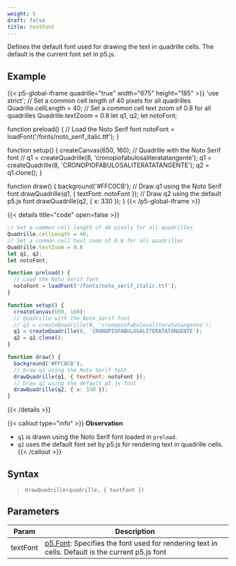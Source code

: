 ```yaml
---
weight: 5
draft: false
title: textFont
---
```


Defines the default font used for drawing the text in quadrille cells. The default is the current font set in p5.js.

## Example

{{< p5-global-iframe quadrille="true" width="675" height="185" >}}
'use strict';
// Set a common cell length of 40 pixels for all quadrilles
Quadrille.cellLength = 40;
// Set a common cell text zoom of 0.8 for all quadrilles
Quadrille.textZoom = 0.8
let q1, q2;
let notoFont;

function preload() {
  // Load the Noto Serif font
  notoFont = loadFont('/fonts/noto_serif_italic.ttf');
}

function setup() {
  createCanvas(650, 160);
  // Quadrille with the Noto Serif font
  // q1 = createQuadrille(8, 'cronopiofabulosaliteratatangente');
  q1 = createQuadrille(8, 'CRONOPIOFABULOSALITERATATANGENTE');
  q2 = q1.clone();
}

function draw() {
  background('#FFC0CB');
  // Draw q1 using the Noto Serif font
  drawQuadrille(q1, { textFont: notoFont });
  // Draw q2 using the default p5.js font
  drawQuadrille(q2, { x: 330 });
}
{{< /p5-global-iframe >}}

{{< details title="code" open=false >}}
```js
// Set a common cell length of 40 pixels for all quadrilles
Quadrille.cellLength = 40;
// Set a common cell text zoom of 0.8 for all quadrilles
Quadrille.textZoom = 0.8
let q1, q2;
let notoFont;

function preload() {
  // Load the Noto Serif font
  notoFont = loadFont('/fonts/noto_serif_italic.ttf');
}

function setup() {
  createCanvas(650, 160);
  // Quadrille with the Noto Serif font
  // q1 = createQuadrille(8, 'cronopiofabulosaliteratatangente');
  q1 = createQuadrille(8, 'CRONOPIOFABULOSALITERATATANGENTE');
  q2 = q1.clone();
}

function draw() {
  background('#FFC0CB');
  // Draw q1 using the Noto Serif font
  drawQuadrille(q1, { textFont: notoFont });
  // Draw q2 using the default p5.js font
  drawQuadrille(q2, { x: 330 });
}
```
{{< /details >}}

{{< callout type="info" >}}
**Observation**  
- `q1` is drawn using the Noto Serif font loaded in `preload`.  
- `q2` uses the default font set by p5.js for rendering text in quadrille cells.
{{< /callout >}}

## Syntax

> `drawQuadrille(quadrille, { textFont })`

## Parameters

| Param     | Description                                                                                              |
|-----------|----------------------------------------------------------------------------------------------------------|
| textFont  | [p5.Font](https://p5js.org/reference/#/p5.Font): Specifies the font used for rendering text in cells. Default is the current p5.js font |